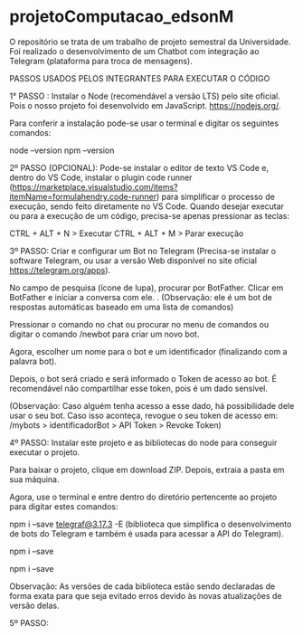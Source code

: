 # projetoComputacao_edsonM
O repositório se trata de um trabalho de projeto semestral da Universidade. Foi realizado o desenvolvimento de um Chatbot com integração ao Telegram (plataforma para troca de mensagens).

PASSOS USADOS PELOS INTEGRANTES PARA EXECUTAR O CÓDIGO

1° PASSO : Instalar o Node (recomendável a versão LTS) pelo site oficial. Pois o nosso projeto foi desenvolvido em JavaScript.
https://nodejs.org/. 

Para conferir a instalação pode-se usar o terminal e digitar os seguintes comandos:

node –version
npm –version


2º PASSO (OPCIONAL): Pode-se instalar o editor de texto VS Code e, dentro do VS Code, instalar o plugin code runner (https://marketplace.visualstudio.com/items?itemName=formulahendry.code-runner) para simplificar o processo de execução, sendo feito diretamente no VS Code. Quando desejar executar ou para a execução de um código, precisa-se apenas pressionar as teclas:

CTRL + ALT + N     > Executar
CTRL + ALT + M     > Parar execução

3º PASSO: Criar e configurar um Bot no Telegram (Precisa-se instalar o software Telegram, ou usar a versão Web disponível no site oficial https://telegram.org/apps).  

No campo de pesquisa (ícone de lupa), procurar por BotFather. Clicar em BotFather e iniciar a conversa com ele.
.
 (Observação: ele é um bot de respostas automáticas baseado em uma lista de comandos) 

Pressionar o comando no chat ou procurar no menu de comandos ou digitar o comando /newbot para criar um novo bot.


Agora, escolher um nome para o bot e um identificador (finalizando com a palavra bot).

Depois, o bot será criado e será informado o Token de acesso ao bot. 
É recomendável não compartilhar esse token, pois é um dado sensível.

 
(Observação: Caso alguém tenha acesso a esse dado, há possibilidade dele usar o seu bot. Caso isso aconteça, revogue o seu token de acesso em:
/mybots > identificadorBot > API Token > Revoke Token)

4º PASSO: Instalar este projeto e as bibliotecas do node para conseguir executar o projeto.

Para baixar o projeto, clique em download ZIP. Depois, extraia a pasta em sua máquina.



Agora, use o terminal e entre dentro do diretório pertencente ao projeto para digitar estes comandos:

npm i –save telegraf@3.17.3 -E (biblioteca que simplifica o desenvolvimento de bots do Telegram e também é usada para acessar a API do Telegram).

npm i –save 

npm i –save

Observação: As versões de cada biblioteca estão sendo declaradas de forma exata para que seja evitado erros devido às novas atualizações de versão delas. 

5º PASSO: 

